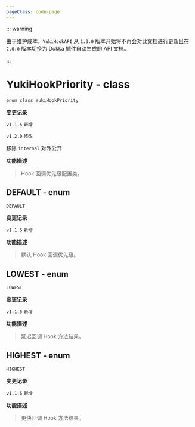 ```yaml
---
pageClass: code-page
---
```


::: warning

由于维护成本，`YukiHookAPI` 从 `1.3.0` 版本开始将不再会对此文档进行更新且在 `2.0.0` 版本切换为 Dokka 插件自动生成的 API 文档。

:::

# YukiHookPriority <span class="symbol">- class</span>

```kotlin:no-line-numbers
enum class YukiHookPriority
```

**变更记录**

`v1.1.5` `新增`

`v1.2.0` `修改`

移除 `internal` 对外公开

**功能描述**

> Hook 回调优先级配置类。

## DEFAULT <span class="symbol">- enum</span>

```kotlin:no-line-numbers
DEFAULT
```

**变更记录**

`v1.1.5` `新增`

**功能描述**

> 默认 Hook 回调优先级。

## LOWEST <span class="symbol">- enum</span>

```kotlin:no-line-numbers
LOWEST
```

**变更记录**

`v1.1.5` `新增`

**功能描述**

> 延迟回调 Hook 方法结果。

## HIGHEST <span class="symbol">- enum</span>

```kotlin:no-line-numbers
HIGHEST
```

**变更记录**

`v1.1.5` `新增`

**功能描述**

> 更快回调 Hook 方法结果。